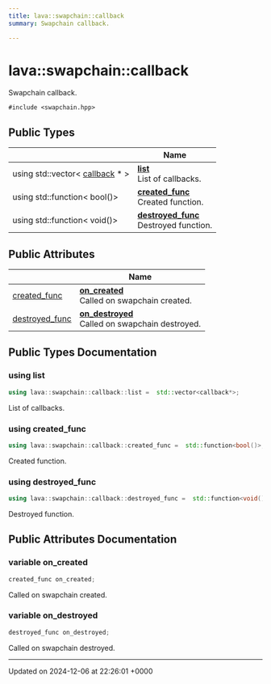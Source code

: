 ```yaml
---
title: lava::swapchain::callback
summary: Swapchain callback. 

---
```


# lava::swapchain::callback



Swapchain callback. 


`#include <swapchain.hpp>`

## Public Types

|                | Name           |
| -------------- | -------------- |
| using std::vector< [callback](/_doxybook/Classes/structlava_1_1swapchain_1_1callback.md) * > | **[list](/_doxybook/Classes/structlava_1_1swapchain_1_1callback.md#using-list)** <br>List of callbacks.  |
| using std::function< bool()> | **[created_func](/_doxybook/Classes/structlava_1_1swapchain_1_1callback.md#using-created-func)** <br>Created function.  |
| using std::function< void()> | **[destroyed_func](/_doxybook/Classes/structlava_1_1swapchain_1_1callback.md#using-destroyed-func)** <br>Destroyed function.  |

## Public Attributes

|                | Name           |
| -------------- | -------------- |
| [created_func](/_doxybook/Classes/structlava_1_1swapchain_1_1callback.md#using-created-func) | **[on_created](/_doxybook/Classes/structlava_1_1swapchain_1_1callback.md#variable-on-created)** <br>Called on swapchain created.  |
| [destroyed_func](/_doxybook/Classes/structlava_1_1swapchain_1_1callback.md#using-destroyed-func) | **[on_destroyed](/_doxybook/Classes/structlava_1_1swapchain_1_1callback.md#variable-on-destroyed)** <br>Called on swapchain destroyed.  |

## Public Types Documentation

### using list

```cpp
using lava::swapchain::callback::list =  std::vector<callback*>;
```

List of callbacks. 

### using created_func

```cpp
using lava::swapchain::callback::created_func =  std::function<bool()>;
```

Created function. 

### using destroyed_func

```cpp
using lava::swapchain::callback::destroyed_func =  std::function<void()>;
```

Destroyed function. 

## Public Attributes Documentation

### variable on_created

```cpp
created_func on_created;
```

Called on swapchain created. 

### variable on_destroyed

```cpp
destroyed_func on_destroyed;
```

Called on swapchain destroyed. 

-------------------------------

Updated on 2024-12-06 at 22:26:01 +0000